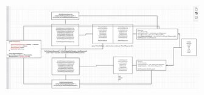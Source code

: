 ![32F791CF-32DA-4A0E-8A43-6AB933EA6DC9](../../source/32F791CF-32DA-4A0E-8A43-6AB933EA6DC9.jpg)





